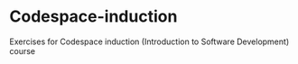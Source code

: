 # Codespace-induction
Exercises for Codespace induction (Introduction to Software Development) course
